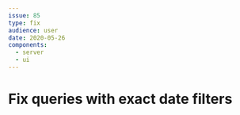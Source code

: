 ```yaml
---
issue: 85
type: fix
audience: user
date: 2020-05-26
components:
  - server
  - ui
---
```

# Fix queries with exact date filters
